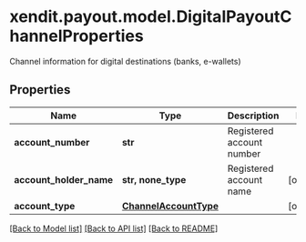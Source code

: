 # xendit.payout.model.DigitalPayoutChannelProperties

Channel information for digital destinations (banks, e-wallets)

## Properties
Name | Type | Description | Notes
------------ | ------------- | ------------- | -------------
**account_number** | **str** | Registered account number | 
**account_holder_name** | **str, none_type** | Registered account name | [optional] 
**account_type** | [**ChannelAccountType**](ChannelAccountType.md) |  | [optional] 

[[Back to Model list]](../README.md#documentation-for-models) [[Back to API list]](../README.md#documentation-for-api-endpoints) [[Back to README]](../README.md)


